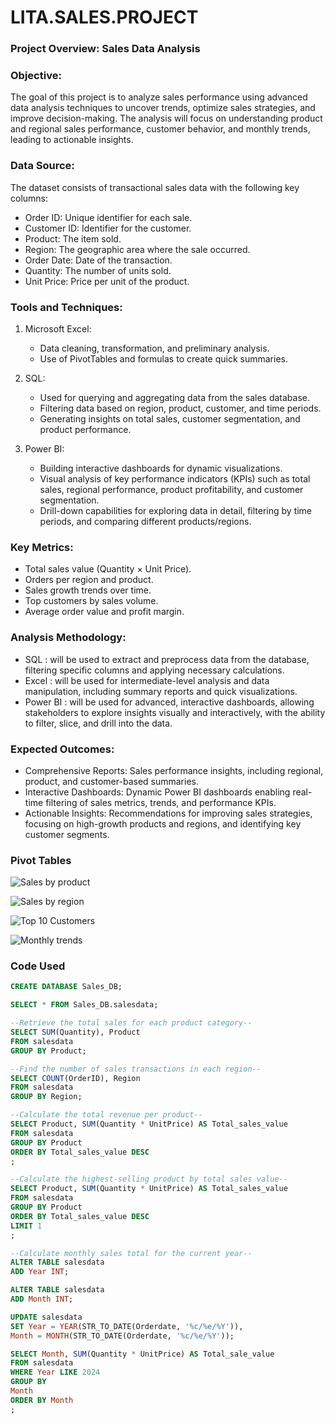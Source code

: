 # LITA.SALES.PROJECT

### Project Overview: Sales Data Analysis

### Objective:
The goal of this project is to analyze sales performance using advanced data analysis techniques to uncover trends, optimize sales strategies, and improve decision-making. The analysis will focus on understanding product and regional sales performance, customer behavior, and monthly trends, leading to actionable insights.

### Data Source:
The dataset consists of transactional sales data with the following key columns:
- Order ID: Unique identifier for each sale.
- Customer ID: Identifier for the customer.
- Product: The item sold.
- Region: The geographic area where the sale occurred.
- Order Date: Date of the transaction.
- Quantity: The number of units sold.
- Unit Price: Price per unit of the product.

### Tools and Techniques:

1. Microsoft Excel:
   - Data cleaning, transformation, and preliminary analysis.
   - Use of PivotTables and formulas to create quick summaries.
  
     
2. SQL:
   - Used for querying and aggregating data from the sales database.
   - Filtering data based on region, product, customer, and time periods.
   - Generating insights on total sales, customer segmentation, and product performance.


3. Power BI:
   - Building interactive dashboards for dynamic visualizations.
   - Visual analysis of key performance indicators (KPIs) such as total sales, regional performance, product profitability, and customer segmentation.
   - Drill-down capabilities for exploring data in detail, filtering by time periods, and comparing different products/regions.

### Key Metrics:
- Total sales value (Quantity × Unit Price).
- Orders per region and product.
- Sales growth trends over time.
- Top customers by sales volume.
- Average order value and profit margin.

### Analysis Methodology:
- SQL : will be used to extract and preprocess data from the database, filtering specific columns and applying necessary calculations.
- Excel : will be used for intermediate-level analysis and data manipulation, including summary reports and quick visualizations.
- Power BI : will be used for advanced, interactive dashboards, allowing stakeholders to explore insights visually and interactively, with the ability to filter, slice, and drill into the data.

### Expected Outcomes:
- Comprehensive Reports: Sales performance insights, including regional, product, and customer-based summaries.
- Interactive Dashboards: Dynamic Power BI dashboards enabling real-time filtering of sales metrics, trends, and performance KPIs.
- Actionable Insights: Recommendations for improving sales strategies, focusing on high-growth products and regions, and identifying key customer segments.

### Pivot Tables
![Sales by product](https://github.com/user-attachments/assets/8d4e2ffb-cc62-42e5-b7d4-6392f9842d0c)

![Sales by region](https://github.com/user-attachments/assets/9efb5be8-ef99-4e3c-807f-24cc0e36424b)

![Top 10 Customers](https://github.com/user-attachments/assets/beaac4e3-6d2f-49b6-bf87-69607439efaf)

![Monthly trends](https://github.com/user-attachments/assets/bd779fe4-895e-4b9c-ab9f-8d23621d3f7c)

### Code Used
 ```SQL
CREATE DATABASE Sales_DB;

SELECT * FROM Sales_DB.salesdata;

--Retrieve the total sales for each product category--
SELECT SUM(Quantity), Product 
FROM salesdata
GROUP BY Product;

--Find the number of sales transactions in each region--
SELECT COUNT(OrderID), Region
FROM salesdata
GROUP BY Region;

--Calculate the total revenue per product--
SELECT Product, SUM(Quantity * UnitPrice) AS Total_sales_value
FROM salesdata
GROUP BY Product
ORDER BY Total_sales_value DESC
;

--Calculate the highest-selling product by total sales value--
SELECT Product, SUM(Quantity * UnitPrice) AS Total_sales_value
FROM salesdata
GROUP BY Product
ORDER BY Total_sales_value DESC
LIMIT 1
;

--Calculate monthly sales total for the current year--
 ALTER TABLE salesdata
ADD Year INT;

ALTER TABLE salesdata
ADD Month INT;

UPDATE salesdata
SET Year = YEAR(STR_TO_DATE(Orderdate, '%c/%e/%Y')),
Month = MONTH(STR_TO_DATE(Orderdate, '%c/%e/%Y'));

SELECT Month, SUM(Quantity * UnitPrice) AS Total_sale_value
FROM salesdata 
WHERE Year LIKE 2024
GROUP BY 
Month
ORDER BY Month 
;

```

